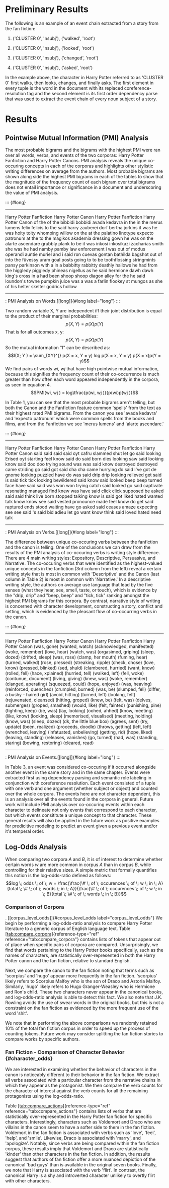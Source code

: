 Preliminary Results
===================

The following is an example of an event chain extracted from a story
from the fan fiction:

1.  ('CLUSTER 0', 'nsubj'), ('walked', 'root')

2.  ('CLUSTER 0', 'nsubj'), ('looked', 'root')

3.  ('CLUSTER 0', 'nsubj'), ('changed', 'root')

4.  ('CLUSTER 0', 'nsubj'), ('asked', 'root')

In the example above, the character in Harry Potter referred to as
'CLUSTER 0' first walks, then looks, changes, and finally asks. The
first element in every tuple is the word in the document with its
replaced coreference-resolution tag and the second element is its first
order dependency parse that was used to extract the event chain of every
noun subject of a story.

Results
=======

Pointwise Mutual Information (PMI) Analysis
-------------------------------------------

The most probable bigrams and the bigrams with the highest PMI were ran
over all words, verbs, and events of the two corporas: Harry Potter
Fanfiction and Harry Potter Canons. PMI analysis reveals the unique
co-occuring concepts in each of the corporas and highlights other
stylistic writing differences on average from the authors. Most probable
bigrams are shown along side the highest PMI bigrams in each of the
tables to show that the magnitude of the frequency count of each bigram
over total bigrams does not entail importance or significance in a
document and underscoring the value of PMI analysis.

::: {#long}
  ------------------------- -------------------- --------------------------- --------------------
   Harry Potter Fanfiction   Harry Potter Canon    Harry Potter Fanfiction    Harry Potter Canon
           of the                  of the              bibbidi bobbidi          avada kedavra
           in the                  in the               merus lumens            felix felicis
           to the                said harry             zauberei dorf           bertha jorkins
           it was                  he was                hoity toity           whomping willow
           on the                  at the             palatino linotype        expecto patronum
           at the                  to the             magikos akademia          dressing gown
           he was                  on the             alarte ascendare          grubbly plank
            to be                  it was             inkosi inkosikazi        zacharias smith
           she was                 he had                namby pamby           law enforcement
            i was                  out of              modus operandi           auntie muriel
            and i                 said ron              cuevas gontan          bathilda bagshot
           out of                 into the              füvessy uram              goal posts
          going to                 to be          toothflossing stringmints    pansy parkinson
           with a                   in a              babbitty rabbitty        deathly hallows
           he had                 from the            higgledy piggledy        phineas nigellus
            as he              said hermione              dawh dawh              king's cross
            in a                  had been               shoop shoop             diagon alley
           for the                he said              loundon's towne          pumpkin juice
            was a                  was a               farlin flookey             st mungos
           as she                  of his              helter skelter           godrics hollow
                                                                             
  ------------------------- -------------------- --------------------------- --------------------

  : PMI Analysis on Words.[\[long\]]{#long label="long"}
:::

Two random variable X, Y are independent iff their joint distribution is
equal to the product of their marginal probabilities:
$$p( X, Y ) = p( X )p( Y )$$ That is for all outcomes x, y:
$$p( X, Y ) = p( X )p( Y )$$ So the mutual information \"I\" can be
described as: $$I(X; Y ) = 
\sum_{XY}^{}
p(X = x, Y = y) log p(X = x, Y = y)
p(X = x)p(Y = y)$$ We find pairs of words *wi, wj* that have high
pointwise mutual information, because this signifies the frequency count
of their co-occurrence is much greater than how often each word appeared
independently in the corpora, as seen in equation 4.
$$PMI(wi, wj ) = log\tfrac{p(wi, wj )}{p(wi)p(wj )}$$

In Table 1, you can see that the most probable bigrams aren't telling,
but both the Canon and the Fanfiction feature common 'spells' from the
text as their highest rated PMI bigrams. From the canon you see 'avada
kedavra' and 'expecto patronum' which were common spells from the books
and films, and from the Fanfiction we see 'merus lumens' and 'alarte
ascendare.'

::: {#long}
  ------------------------- -------------------- ------------------------- --------------------
   Harry Potter Fanfiction   Harry Potter Canon   Harry Potter Fanfiction   Harry Potter Canon
          said said              said said               oyt cafru             slammed shut
           let go               said looking            Erised oyt            starting feel
          know said               do said                born dies             looking saw
        said looking             know said                doo doo              trying sound
           was was               said know          destroyed destroyed       came striding
           go said                got said                cha cha             came hurrying
           do said                I've got               de gnome            looking puzzled
           have do                was said               drip drip           looking relieved
          get said                is said                tick tick          looking bewildered
          said know             said looked              beep beep             turned face
          have said               said was                won won              trying catch
         said looked              go said          captivate resonating        managed find
          knew was               have said              click click            supposed be
         asked said              said think              live born           stopped talking
           know is                said got              liked hated            wanted talk
          know know               see said           vested pronounce           made feel
           know do                get said             raptured ends          stood waiting
           have go               asked said            ceases amaze           expecting see
          see said                's said                bid adieu                let go
          want know              think said             loved hated             need talk
                                                                           
  ------------------------- -------------------- ------------------------- --------------------

  : PMI Analysis on Verbs.[\[long\]]{#long label="long"}
:::

The difference between unique co-occuring verbs between the fanfiction
and the canon is telling. One of the conclusions we can draw from the
results of the PMI analysis of co-occuring verbs is writing style
difference. There are 4 main writing styles: Expository, Descriptive,
Persuasive, and Narrative. The co-occuring verbs that were identified as
the highest-valued unique concepts in the fanfiction (3rd column from
the left) reveal a certain writing style that is most in common with
'Descriptive' and the Canon (last column in Table 2) is most in common
with 'Narrative.' In a descriptive writing style, the authors on average
use language that lead by the five senses (what they hear, see, smell,
taste, or touch), which is evidence by the \"drip, drip\" and \"beep,
beep\" and \"tick, tick\" ranking amongst the highest PMI bigrams for
this corpora. By contrast, narrative style of writing is concerned with
character development, constructing a story, conflict and setting, which
is evidenced by the pleasant flow of co-occurring verbs in the canon.

::: {#long}
  ------------------------- --------------------- --------------------------------- ----------------------
   Harry Potter Fanfiction   Harry Potter Canon        Harry Potter Fanfiction        Harry Potter Canon
         (was, gone)           (wanted, watch)       (acknowledged, manifested)        (woke, remember)
        (love, hear)            (watch, was)            (orgasimed, griping)            (sleep, dozed)
      (drifted, sleep)           (was, rose)             (clamp, her mouth)             (fuming, hear)
      (turned, walked)         (rose, pressed)           (streaking, ripple)            (check, chose)
        (love, know)         (pressed, blinked)             (sed, shuld)             (clambered, hurried)
        (want, know)           (rolled, fell)             (hace, xplained)             (hurried, tell)
       (walked, left)           (fell, woke)            (contunue, document)           (living, giving)
         (knew, was)          (woke, remember)          (clanged, aperating)          (squeezed, could)
       (hope, enjoyed)         (was, heaving)          (reinforced, quenched)         (crumpled, burned)
          (was, be)            (slumped, fell)     (differ, a bushy - haired girl)     (avoid, hitting)
       (turned, left)          (looking, felt)         (rejuvenated, cleansed)        (hitting, groped)
         (knew, be)              (felt, was)             (delves, submerges)          (groped, smashed)
        (would, like)          (felt, fainted)            (punishing, pine)            (fighting, keep)
          (be, was)            (lay, looking)              (oohed, ahhed)              (know, meeting)
        (like, know)          (looking, sleep)         (memorised, visualised)        (meeting, holding)
         (know, was)           (sleep, dozed)         (dk, the little blue box)         (agrees, sent)
        (try, update)         (been, realized)           (proceeds, doodle)           (throws, getting)
        (left, left)         (wrenched, leaving)      (infatuated, unbelieving)         (getting, rid)
        (hope, liked)        (leaving, standing)        (releases, vanishes)             (go, turned)
         (had, was)          (standing, staring)         (bowing, restoring)           (cleared, read)
                                                                                    
  ------------------------- --------------------- --------------------------------- ----------------------

  : PMI Analysis on Events.[\[long\]]{#long label="long"}
:::

In Table 3, an event was considered co-occuring if it occurred alongside
another event in the same story and in the same chapter. Events were
extracted first using dependency parsing and semantic role labeling in
conjunction with coreference resolution. Each event consisted of a tuple
with one verb and one argument (whether subject or object) and counted
over the whole corpora. The events here are not character dependent,
this is an analysis over all the events found in the corpora in general.
Future work will include PMI analysis over co-occuring events within
each character to delineate not only events that correspond to each
character, but which events consititute a unique concept to that
character. These general results will also be applied in the future work
as positive examples for predicitive modeling to predict an event given
a previous event and/or it's temperal order.

Log-Odds Analysis
-----------------

When comparing two corpora $A$ and $B$, it is of interest to determine
whether certain words $w$ are more common in corpus $A$ than in corpus
$B$, while controlling for their relative sizes. A simple metric that
formally quantifies this notion is the log-odds-ratio defined as
follows:
$$log \; odds \; of \; w = \frac{\frac{\# \; of \; occurences \; of \; w \; in \; A}{total \; \# \; of \; words \; in \; A}}{\frac{\# \; of \; occurences \; of \; w \; in \; B}{total \; \# \; of \; words \; in \; B}}$$

### Comparison of Corpora

. [\[corpus\_level\_odds\]]{#corpus_level_odds
label="corpus_level_odds"} We begin by performing a log-odds-ratio
analysis to compare Harry Potter literature to a generic corpus of
English language text. Table
[\[tab:compare\_corpora\]](#tab:compare_corpora){reference-type="ref"
reference="tab:compare_corpora"} contains lists of tokens that appear
out of place when specific pairs of corpora are compared.
Unsurprisingly, we find that words pertaining to the Harry Potter books
specifically, such as the names of characters, are statistically
over-represented in both the Harry Potter canon and the fan fiction,
relative to standard English.

Next, we compare the canon to the fan fiction noting that terms such as
'scorpius' and 'hugo' appear more frequently in the fan fiction.
'scorpius' likely refers to Scorpius Malfoy who is the son of Draco and
Astoria Malfoy. Similarly, 'hugo' likely refers to Hugo Granger-Weasley
who is Hermione and Ron's child. These two characters never appear in
the canonical books, and log-odds-ratio analysis is able to detect this
fact. We also note that J.K. Rowling avoids the use of swear words in
the original books, but this is not a constraint on the fan fiction as
evidenced by the more frequent use of the word 'shit'.

We note that in performing the above comparisons we randomly retained
10% of the total fan fiction corpus in order to speed up the process of
counting tokens. Future work may consider splitting the fan fiction
stories to compare works by specific authors.

### Fan Fiction - Comparison of Character Behavior {#character_odds}

We are interested in examining whether the behavior of characters in the
canon is noticeably different to their behavior in the fan fiction. We
extract all verbs associated with a particular character from the
narrative chains in which they appear as the protagonist. We then
compare the verb counts for the character of interest against the verb
counts for all the remaining protagonists using the log-odds-ratio.

Table
[\[tab:compare\_actions\]](#tab:compare_actions){reference-type="ref"
reference="tab:compare_actions"} contains lists of verbs that are
statistically over-represented in the Harry Potter fan fiction for
specific characters. Interestingly, characters such as Voldemort and
Draco who are villains in the canon seem to have a softer side to them
in the fan fiction. Voldemort in the fan fiction is associated with
verbs such as 'love', 'feel', 'help', and 'smile'. Likewise, Draco is
associated with 'marry', and 'apologize'. Notably, since verbs are being
compared within the fan fiction corpus, these results imply that
Voldemort and Draco are statistically 'kinder' than other characters in
the fan fiction. In addition, the results suggest that authors of fan
fiction offer a more nuanced depiction of the canonical 'bad guys' than
is available in the original seven books. Finally, we note that Harry is
associated with the verb 'flirt'. In contrast, the canonical Harry is a
shy and introverted character unlikely to overtly flirt with other
characters.
